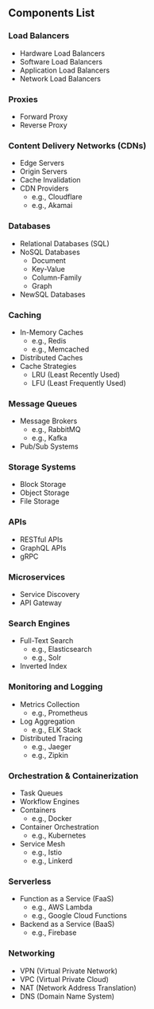 ## Components List

### Load Balancers
- Hardware Load Balancers
- Software Load Balancers
- Application Load Balancers
- Network Load Balancers

### Proxies
- Forward Proxy
- Reverse Proxy

### Content Delivery Networks (CDNs)
- Edge Servers
- Origin Servers
- Cache Invalidation
- CDN Providers
  - e.g., Cloudflare
  - e.g., Akamai

### Databases
- Relational Databases (SQL)
- NoSQL Databases
  - Document
  - Key-Value
  - Column-Family
  - Graph
- NewSQL Databases

### Caching
- In-Memory Caches
  - e.g., Redis
  - e.g., Memcached
- Distributed Caches
- Cache Strategies
  - LRU (Least Recently Used)
  - LFU (Least Frequently Used)

### Message Queues
- Message Brokers
  - e.g., RabbitMQ
  - e.g., Kafka
- Pub/Sub Systems

### Storage Systems
- Block Storage
- Object Storage
- File Storage

### APIs
- RESTful APIs
- GraphQL APIs
- gRPC

### Microservices
- Service Discovery
- API Gateway

### Search Engines
- Full-Text Search
  - e.g., Elasticsearch
  - e.g., Solr
- Inverted Index

### Monitoring and Logging
- Metrics Collection
  - e.g., Prometheus
- Log Aggregation
  - e.g., ELK Stack
- Distributed Tracing
  - e.g., Jaeger
  - e.g., Zipkin

### Orchestration & Containerization
- Task Queues
- Workflow Engines
- Containers
  - e.g., Docker
- Container Orchestration
  - e.g., Kubernetes
- Service Mesh
  - e.g., Istio
  - e.g., Linkerd

### Serverless
- Function as a Service (FaaS)
  - e.g., AWS Lambda
  - e.g., Google Cloud Functions
- Backend as a Service (BaaS)
  - e.g., Firebase

### Networking
- VPN (Virtual Private Network)
- VPC (Virtual Private Cloud)
- NAT (Network Address Translation)
- DNS (Domain Name System)
